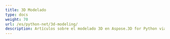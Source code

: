 ```yaml
---
title: 3D Modelado
type: docs
weight: 70
url: /es/python-net/3d-modeling/
description: Artículos sobre el modelado 3D en Aspose.3D for Python via .NET.
---
```

